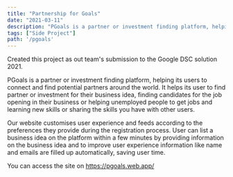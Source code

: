 ```yaml
---
title: "Partnership for Goals"
date: "2021-03-11"
description: "PGoals is a partner or investment finding platform, helping its users to connect and find potential partners around the world for investment in their business idea, finding candidates for job openings, learning new skills or sharing the skills you have with other users."
tags: ["Side Project"]
path: '/pgoals'
---
```


Created this project as out team's submission to the Google DSC solution 2021.

PGoals is a partner or investment finding platform, helping its users to connect and find potential partners around the world. It helps its user to find partner or investment for their business idea, finding candidates for the job opening in their business or helping unemployed people to get jobs and learning new skills or sharing the skills you have with other users.

Our website customises user experience and feeds according to the preferences they provide during the registration process. 
User can list a business idea on the platform within a few minutes by providing information on the business idea and to improve user experience information like name and emails are filled up automatically, saving user time. 

You can access the site on https://pgoals.web.app/ 